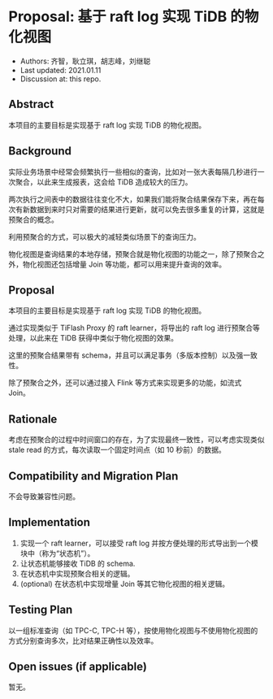 <!--
This is a template for TiDB's change proposal process, documented [here](./README.md).
-->

# Proposal: 基于 raft log 实现 TiDB 的物化视图

- Authors:     齐智，耿立琪，胡志峰，刘继聪<!-- Author Name, Co-Author Name, with the link(s) of the GitHub profile page -->
- Last updated:  2021.01.11<!-- Date -->
- Discussion at: this repo.

## Abstract

本项目的主要目标是实现基于 raft log 实现 TiDB 的物化视图。

<!--
A short summary of the proposal:
- What is the issue that the proposal aims to solve?
- What needs to be done in this proposal?
- What is the impact of this proposal?
-->

## Background

实际业务场景中经常会频繁执行一些相似的查询，比如对一张大表每隔几秒进行一次聚合，以此来生成报表，这会给 TiDB 造成较大的压力。

两次执行之间表中的数据往往变化不大，如果我们能将聚合结果保存下来，再在每次有新数据到来时只对需要的结果进行更新，就可以免去很多重复的计算，这就是预聚合的概念。

利用预聚合的方式，可以极大的减轻类似场景下的查询压力。

物化视图是查询结果的本地存储，预聚合就是物化视图的功能之一，除了预聚合之外，物化视图还包括增量 Join 等功能，都可以用来提升查询的效率。

<!--
An introduction of the necessary background and the problem being solved by the proposed change:
- The drawback of the current feature and the corresponding use case
- The expected outcome of this proposal.
-->

## Proposal

本项目的主要目标是实现基于 raft log 实现 TiDB 的物化视图。

通过实现类似于 TiFlash Proxy 的 raft learner，将导出的 raft log 进行预聚合等处理，以此来在 TiDB 获得中类似于物化视图的效果。

这里的预聚合结果带有 schema，并且可以满足事务（多版本控制）以及强一致性。

除了预聚合之外，还可以通过接入 Flink 等方式来实现更多的功能，如流式 Join。


<!--
A precise statement of the proposed change:
- The new named concepts and a set of metrics to be collected in this proposal (if applicable)
- The overview of the design.
- How it works?
- What needs to be changed to implement this design?
- What may be positively influenced by the proposed change?
- What may be negatively impacted by the proposed change?
-->

## Rationale

考虑在预聚合的过程中时间窗口的存在，为了实现最终一致性，可以考虑实现类似 stale read 的方式，每次读取一个固定时间点（如 10 秒前）的数据。

<!--
A discussion of alternate approaches and the trade-offs, advantages, and disadvantages of the specified approach:
- How other systems solve the same issue?
- What other designs have been considered and what are their disadvantages?
- What is the advantage of this design compared with other designs?
- What is the disadvantage of this design?
- What is the impact of not doing this?
-->

## Compatibility and Migration Plan

不会导致兼容性问题。
<!--
A discussion of the change with regard to the compatibility issues:
- Does this proposal make TiDB not compatible with the old versions?
- Does this proposal make TiDB not compatible with TiDB tools?
    + [BR](https://github.com/pingcap/br)
    + [DM](https://github.com/pingcap/dm)
    + [Dumpling](https://github.com/pingcap/dumpling)
    + [TiCDC](https://github.com/pingcap/ticdc)
    + [TiDB Binlog](https://github.com/pingcap/tidb-binlog)
    + [TiDB Lightning](https://github.com/pingcap/tidb-lightning)
- If the existing behavior will be changed, how will we phase out the older behavior?
- Does this proposal make TiDB more compatible with MySQL?
- What is the impact(if any) on the data migration:
    + from MySQL to TiDB
    + from TiDB to MySQL
    + from old TiDB cluster to new TiDB cluster
-->

## Implementation

1. 实现一个 raft learner，可以接受 raft log 并按方便处理的形式导出到一个模块中（称为“状态机”）。
2. 让状态机能够接收 TiDB 的 schema.
3. 在状态机中实现预聚合相关的逻辑。
4. (optional) 在状态机中实现增量 Join 等其它物化视图的相关逻辑。

<!--
A detailed description for each step in the implementation:
- Does any former steps block this step?
- Who will do it?
- When to do it?
- How long it takes to accomplish it?
-->

## Testing Plan

以一组标准查询（如 TPC-C, TPC-H 等），按使用物化视图与不使用物化视图的方式分别查询多次，比对结果正确性以及效率。

<!--
A brief description on how the implementation will be tested. Both integration test and unit test should consider the following things:
- How to ensure that the implementation works as expected?
- How will we know nothing broke?
-->

## Open issues (if applicable)

暂无。

<!--
A discussion of issues relating to this proposal for which the author does not know the solution. This section may be omitted if there are none.
-->
